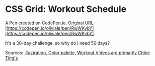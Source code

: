 # CSS Grid: Workout Schedule

A Pen created on CodePen.io. Original URL: [https://codepen.io/oliviale/pen/RwWKybY](https://codepen.io/oliviale/pen/RwWKybY).

It's a 30-day challenge, so why do I need 50 days?

Sources: [Illustration](https://www.freepik.com/free-vector/woman-training-home-alone_7455531.htm), [Color palette](https://dribbble.com/shots/6635994-Task-management-apps-exploration), [Workout Videos are primarily Chloe Ting's](https://www.chloeting.com/program/)
